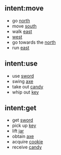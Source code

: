## intent:move 
- go [north](direction)
- move [south](direction)
- walk [east](direction)
- [west](direction)
- go towards the [north](direction)
- run [east](direction)

## intent:use
- use [sword](item)
- swing [axe](item)
- take out [candy](item)
- whip out [key](item)

## intent:get
- get [sword](item)
- pick up [key](item)
- lift [jar](item)
- obtain [axe](item)
- acquire [cookie](item)
- receive [candy](item)
